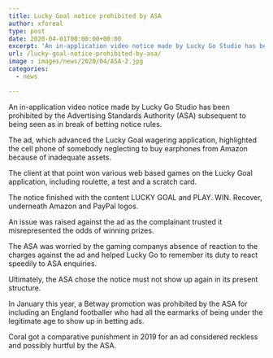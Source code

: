 ```yaml
---
title: Lucky Goal notice prohibited by ASA
author: xforeal 
type: post
date: 2020-04-01T00:00:00+00:00
excerpt: 'An in-application video notice made by Lucky Go Studio has been prohibited by the Advertising Standards Authority (ASA) subsequent to being seen as in break of betting notice rules '
url: /lucky-goal-notice-prohibited-by-asa/
image : images/news/2020/04/ASA-2.jpg
categories:
  - news

---
```

An in-application video notice made by Lucky Go Studio has been prohibited by the Advertising Standards Authority (ASA) subsequent to being seen as in break of betting notice rules. 

The ad, which advanced the Lucky Goal wagering application, highlighted the cell phone of somebody neglecting to buy earphones from Amazon because of inadequate assets. 

The client at that point won various web based games on the Lucky Goal application, including roulette, a test and a scratch card. 

The notice finished with the content LUCKY GOAL and PLAY. WIN. Recover, underneath Amazon and PayPal logos. 

An issue was raised against the ad as the complainant trusted it misrepresented the odds of winning prizes. 

The ASA was worried by the gaming companys absence of reaction to the charges against the ad and helped Lucky Go to remember its duty to react speedily to ASA enquiries. 

Ultimately, the ASA chose the notice must not show up again in its present structure. 

In January this year, a Betway promotion was prohibited by the ASA for including an England footballer who had all the earmarks of being under the legitimate age to show up in betting ads. 

Coral got a comparative punishment in 2019 for an ad considered reckless and possibly hurtful by the ASA.